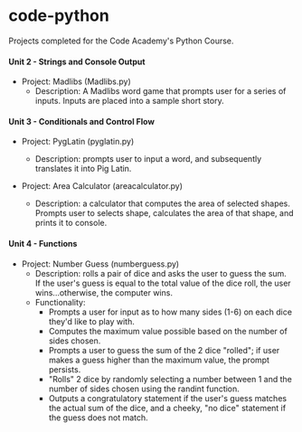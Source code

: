 # code-python

Projects completed for the Code Academy's Python Course. 

#### Unit 2 - Strings and Console Output

* Project: Madlibs (Madlibs.py)
  * Description: A Madlibs word game that prompts user for a series of inputs. Inputs are placed into a sample short story. 

#### Unit 3 - Conditionals and Control Flow

* Project: PygLatin (pyglatin.py)
  * Description: prompts user to input a word, and subsequently translates it into Pig Latin. 

* Project: Area Calculator (areacalculator.py)
  * Description: a calculator that computes the area of selected shapes. Prompts user to selects shape, calculates the area of that shape, and prints it to console. 
  
#### Unit 4 - Functions

* Project: Number Guess (numberguess.py)
  * Description:  rolls a pair of dice and asks the user to guess the sum. If the user's guess is equal to the total value of the dice roll, the user wins...otherwise, the computer wins.
  * Functionality: 
    * Prompts a user for input as to how many sides (1-6) on each dice they'd like to play with. 
    * Computes the maximum value possible based on the number of sides chosen. 
    * Prompts a user to guess the sum of the 2 dice "rolled"; if user makes a guess higher than the maximum value, the prompt persists.
    * "Rolls" 2 dice by randomly selecting a number between 1 and the number of sides chosen using the randint function.
    * Outputs a congratulatory statement if the user's guess matches the actual sum of the dice, and a cheeky, "no dice" statement if the guess does not match.
